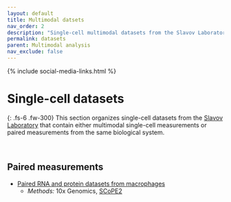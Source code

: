 ```yaml
---
layout: default
title: Multimodal datsets
nav_order: 2
description: "Single-cell multimodal datasets from the Slavov Laboratory | Proteome biology "
permalink: datasets
parent: Multimodal analysis
nav_exclude: false
---
```

{% include social-media-links.html %}

# Single-cell datasets




{: .fs-6 .fw-300}
This section organizes single-cell datasets from the [Slavov Laboratory](https://slavovlab.net) that contain either multimodal single-cell measurements or paired measurements from the same biological system.

&nbsp;

## Paired measurements
 * [Paired RNA and protein datasets from macrophages](Specht_et_al_2019)
   - *Methods:*  10x Genomics, [SCoPE2](SCoPE2)


&nbsp;


<!--

## Funding support
The research reported here has been supported by funding from the [NIH Director's Award](https://projectreporter.nih.gov/project_info_description.cfm?aid=9167004&icde=31336575) by an [Allen Distinguished Investigator Award](https://alleninstitute.org/what-we-do/frontiers-group/distinguished-investigators/projects/tracking-proteome-dynamics-single-cells) from the Paul G. Allen Frontiers Group and by [CZI](https://chanzuckerberg.com/science/programs-resources/single-cell-biology/seednetworks/mapping-the-transcriptome-and-proteome-of-human-testis-in-3d/).

-->


 &nbsp;

 &nbsp;

 &nbsp;  
